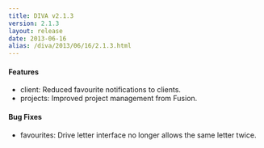 ```yaml
---
title: DIVA v2.1.3
version: 2.1.3
layout: release
date: 2013-06-16
alias: /diva/2013/06/16/2.1.3.html
---
```


#### Features

 - client: Reduced favourite notifications to clients.
 - projects: Improved project management from Fusion.

#### Bug Fixes

 - favourites: Drive letter interface no longer allows the same letter twice.
